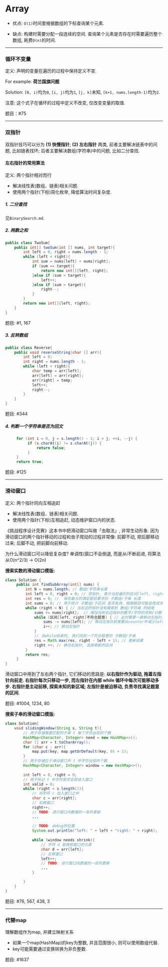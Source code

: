 # Array

* 优点: `O(1)`时间里根据数组的下标查询某个元素.

* 缺点: 构建时需要分配一段连续的空间. 查询某个元素是否存在时需要遍历整个数组, 耗费`O(n)`的时间.

---

### 循环不变量

定义: 声明的变量在遍历的过程中保持定义不变.

For example: **荷兰国旗问题**

Solution: `[0, i)`均为`0`, `[i, j)`均为`1`, `[j, k]`未知, `[k+1, nums.length-1)`均为`2`.

注意: 这个式子在循环的过程中定义不改变, 仅改变变量的取值.

题目：#75

---

### 双指针

双指针技巧可以分为 **(1) 快慢指针**; **(2) 左右指针** 两类, 前者主要解决链表中的问题, 比如链表找环; 
后者主要解决数组(字符串)中的问题, 比如二分查找.

#### 左右指针的常用算法

定义: 两个指针相对而行

* 解决线性表(数组、链表)相关问题.
* 使用两个指针(下标)简化枚举, 降低算法时间复杂度.

##### 1. 二分查找

见`BinarySearch.md`.

##### 2. 两数之和
   
```java
public class TwoSum{
    public int[] twoSum(int [] nums, int target){
        int left = 0, right = nums.length - 1;
        while (left < right){
            int sum = nums[left] + nums[right];
            if (sum == target){
                return new int[]{left, right};
            }else if (sum < target){
                left++;
            }else if (sum > target){
                right--;
            }
        }
        return new int[]{left, right};
    }
}
```

题目: #1, 167

##### 3. 反转数组

```java
public class Reverse{
    public void reverseString(char [] arr){
        int left = 0;
        int right = nums.length - 1;
        while (left < right){
            char temp = arr[left];
            arr[left] = arr[right];
            arr[right] = temp;
            left++;
            right--;
        }
    }
}
```

题目: #344

##### 4. 判断一个字符串是否为回文

```java
     for (int i = 0, j = s.length() - 1; i < j; ++i, --j) {
          if (s.charAt(i) != s.charAt(j)) {
              return false;
          }
     }
     return true;
```

题目: #125

---

### 滑动窗口

定义: 两个指针同向互相追赶

* 解决线性表(数组、链表)相关问题.
* 使用两个指针(下标)互相追赶, 动态维护窗口内的状态.

《挑战程序设计竞赛》这本书中把滑动窗口叫做「虫取法」, 非常生动形象.
因为滑动窗口的两个指针移动的过程和虫子爬动的过程非常像: 前脚不动, 把后脚移动过来; 后脚不动, 把前脚向前移动.

为什么滑动窗口可以降低复杂度? 单调性(窗口不会倒退, 而是从i不断前进, 将算法从O(n^2/3) -> O(2n)

**搜索实数的滑动窗口模版:**

```java
class Solution {
     public int findSubArray(int[] nums) {
         int N = nums.length; // 数组/字符串长度
         int left = 0, right = 0; // 双指针, 表示当前遍历的区间[left, right], 闭区间
         int res = 0; //  保存最大的满足题目要求的 子数组/子串 长度
         int sums = 0; // 用于统计 子数组/子区间 是否有效，根据题目可能会改成求和/计数
         while (right < N) { // 当右边的指针没有搜索到 数组/字符串 的结尾
             sums += nums[right];  // 增加当前右边指针的数字/字符的求和/计数
             while (区间[left, right]不符合题意) { // 此时需要一直移动左指针，直至找到一个符合题意的区间
                 sums -= nums[left]; // 移动左指针前需要从counter中减少left位置字符的求和/计数
                 i++; // 移动左指针
             }
             // 当while结束时, 我们找到一个符合题意的 子数组/子串
             res = Math.max(res, right - left + 1); // 更新结果
             right ++; // 移动右指针, 去探索新的区间
         }
         return res;
     }
}
```

滑动窗口中用到了左右两个指针, 它们移动的思路是: **以右指针作为驱动, 拖着左指针向前走.
右指针每次只移动一步, 而左指针在内部 while 循环中每次可能移动多步.
右指针是主动前移, 探索未知的新区域; 左指针是被迫移动, 负责寻找满足题意的区间**.

题目: #1004, 1234, 80

**搜索子串的滑动窗口模版:**

```java
class Solution{
    void slidingWindow(String s, String t){
        // 用于存储需要匹配的子串 t 每个字符出现的个数
        HashMap<Character, Integer> need = new HashMap<>();
        char [] arr = t.toCharArray();
        for (char c : arr){
            map.put(key, map.getOrDefault(key, 0) + 1);
        }
        // 用于存储位于滑动窗口中 t 中字符出现的个数 
        HashMap<Character, Integer> window = new HashMap<>();
        
        int left = 0, right = 0;
        // 用于标记 t 中字符是否全部进入窗口
        int valid = 0;
        while (right < s.length()){
            // 将字符 c 加入窗口之中
            char c = arr[right];
            // 右移窗口
            right++;
            // TODO: 进行窗口内数据的一系列更新
            ...
            
            // TODO: debug的位置
            System.out.println("left: " + left + "right: " + right);
            
            while (window needs shrink){
                // 字符 d 是移除窗口的元素
                char d = arr[left];
                // 左移窗口
                left++;
                // TODO: 进行窗口内数据的一些列更新
                ...
            }

        }
    }   
}
```

题目: #76, 567, 438, 3

---
 
### 代替map
 
理解数组作为map, 并建立映射关系
 
* 如果一个map(HashMap)的key为整数, 并且范围很小, 则可以使用数组代替.
* key可能需要通过变换转换为非负整数.
 
题目: #1637